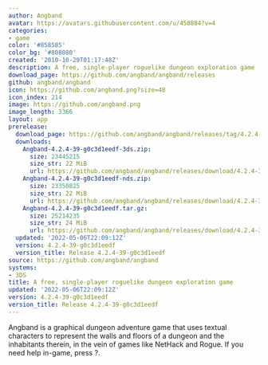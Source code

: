 ```yaml
---
author: Angband
avatar: https://avatars.githubusercontent.com/u/458884?v=4
categories:
- game
color: '#858585'
color_bg: '#808080'
created: '2010-10-29T01:17:48Z'
description: A free, single-player roguelike dungeon exploration game
download_page: https://github.com/angband/angband/releases
github: angband/angband
icon: https://github.com/angband.png?size=48
icon_index: 214
image: https://github.com/angband.png
image_length: 3366
layout: app
prerelease:
  download_page: https://github.com/angband/angband/releases/tag/4.2.4-39-g0c3d1eedf
  downloads:
    Angband-4.2.4-39-g0c3d1eedf-3ds.zip:
      size: 23445215
      size_str: 22 MiB
      url: https://github.com/angband/angband/releases/download/4.2.4-39-g0c3d1eedf/Angband-4.2.4-39-g0c3d1eedf-3ds.zip
    Angband-4.2.4-39-g0c3d1eedf-nds.zip:
      size: 23350825
      size_str: 22 MiB
      url: https://github.com/angband/angband/releases/download/4.2.4-39-g0c3d1eedf/Angband-4.2.4-39-g0c3d1eedf-nds.zip
    Angband-4.2.4-39-g0c3d1eedf.tar.gz:
      size: 25214235
      size_str: 24 MiB
      url: https://github.com/angband/angband/releases/download/4.2.4-39-g0c3d1eedf/Angband-4.2.4-39-g0c3d1eedf.tar.gz
  updated: '2022-05-06T22:09:12Z'
  version: 4.2.4-39-g0c3d1eedf
  version_title: Release 4.2.4-39-g0c3d1eedf
source: https://github.com/angband/angband
systems:
- 3DS
title: A free, single-player roguelike dungeon exploration game
updated: '2022-05-06T22:09:12Z'
version: 4.2.4-39-g0c3d1eedf
version_title: Release 4.2.4-39-g0c3d1eedf
---
```

Angband is a graphical dungeon adventure game that uses textual characters to represent the walls and floors of a dungeon and the inhabitants therein, in the vein of games like NetHack and Rogue. If you need help in-game, press ?.